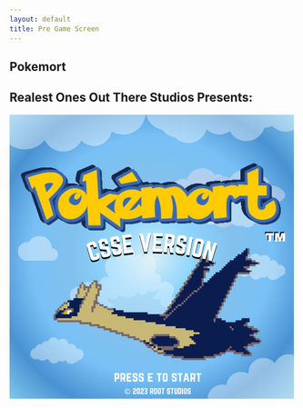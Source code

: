 ```yaml
---
layout: default
title: Pre Game Screen
---
```


## Pokemort

## Realest Ones Out There Studios Presents:

<img src="images/titlescreen.png" alt="Title Screen">